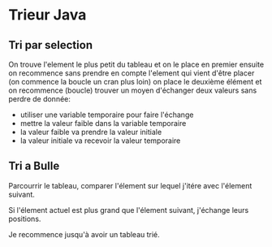 # Trieur Java

## Tri par selection

On trouve l'element le plus petit du tableau et on le place en premier
ensuite on recommence sans prendre en compte l'element qui vient d'être placer
(on commence la boucle un cran plus loin)
on place le deuxième élément et on recommence (boucle)
trouver un moyen d'échanger deux valeurs sans perdre de donnée:
- utiliser une variable temporaire pour faire l'échange
- mettre la valeur faible dans la variable temporaire
- la valeur faible va prendre la valeur initiale
- la valeur initiale va recevoir la valeur temporaire


## Tri a Bulle

Parcourrir le tableau, comparer l'élement sur lequel j'itére avec l'élement suivant.

Si l'élement actuel est plus grand que l'élement suivant, j'échange leurs positions.

Je recommence jusqu'à avoir un tableau trié.